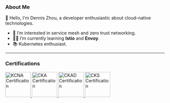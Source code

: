 <!--
- 👋 Hi, I’m @yeedove
- 👀 I’m interested in cloud-native
- 🌱 I’m currently learning istio, envoy, kubeshpere
- 💞️ I’m looking to collaborate on ...
- 📫 How to reach me ...
--->
<!---
yeedove/yeedove is a ✨ special ✨ repository because its `README.md` (this file) appears on your GitHub profile.
You can click the Preview link to take a look at your changes.
--->

### About Me

👋 Hello, I'm Dennis Zhou, a developer enthusiastic about cloud-native technologies.

- 🚀 I’m interested in service mesh and zero trust networking.
- 👷‍♂️ I’m currently learning **Istio** and **Envoy**.
- 📚 Kubernetes enthusiast.

---

### Certifications

<a href="https://www.credly.com/earner/earned/badge/91b0e8fd-4b46-44f0-9ae4-28cd23846431" target="_blank">
  <img src="https://images.credly.com/size/160x160/images/f28f1d88-428a-47f6-95b5-7da1dd6c1000/KCNA_badge.png" alt="KCNA Certification" width="80px">
</a>
<a href="https://www.credly.com/earner/earned/badge/16d2529a-f181-4915-a840-05b11c95eaf1" target="_blank">
  <img src="https://images.credly.com/size/160x160/images/8b8ed108-e77d-4396-ac59-2504583b9d54/cka_from_cncfsite__281_29.png" alt="CKA Certification" width="80px">
</a>
<a href="https://www.credly.com/earner/earned/badge/64da3ef1-132d-4c04-a8b6-ac4564b462d8" target="_blank">
  <img src="https://images.credly.com/size/160x160/images/cc8adc83-1dc6-4d57-8e20-22171247e052/blob" alt="CKAD Certification" width="80px">
</a>
<a href="https://www.credly.com/earner/earned/badge/586a51ad-f75c-4cc8-8325-aca71bf7dfbc" target="_blank">
  <img src="https://images.credly.com/size/680x680/images/9945dfcb-1cca-4529-85e6-db1be3782210/kubernetes-security-specialist-logo2.png" alt="CKS Certification" width="80px">
</a>
